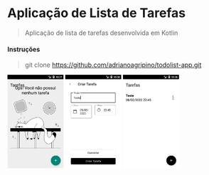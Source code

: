 # Aplicação de Lista de Tarefas

> Aplicação de lista de tarefas desenvolvida em Kotlin

#### Instruções

> git clone https://github.com/adrianoagripino/todolist-app.git

<img src="https://github.com/adrianoagripino/todolist-app/blob/main/Screen-01.png" width="25%" height="25%"> <img src="https://github.com/adrianoagripino/todolist-app/blob/main/Screen-02.png" width="25%" height="25%"> <img src="https://github.com/adrianoagripino/todolist-app/blob/main/Screen-03.png" width="25%" height="25%">